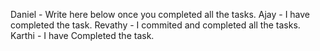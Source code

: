 Daniel - Write here below once you completed all the tasks.
Ajay   - I have completed the task.
Revathy - I commited and completed all the tasks.
Karthi - I have Completed the task.

